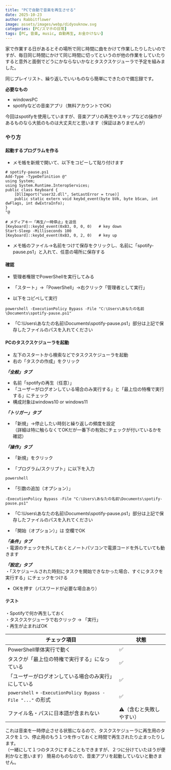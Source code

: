 ```yaml
---
title: "PCで自動で音楽を再生させる"
date: 2025-10-23
author: Rabbitflower
image: assets/images/webp/didyouknow.svg
categories: [PC/スマホの日常]
tags: [PC, 音楽, music, 自動再生, お金かけない]
---
```

家で作業する日があるとその場所で同じ時間に曲をかけて作業したりしたいのですが、毎日同じ時間にかけて同じ時間に切ってというのが他の作業をしていたりすると意外と面倒でどうにかならないかなとタスクスケジューラで予定を組みました。  
  <!--more-->
同じプレイリスト、繰り返しでいいものなら簡単にできたので備忘録です。  
  
**必要なもの**  
* windowsPC  
* spotifyなどの音楽アプリ（無料アカウントでOK）  
  
今回はspotifyを使用していますが、音楽アプリの再生やスキップなどの操作があるものなら大抵のものは大丈夫だと思います（保証はありませんが）  
  
  
### やり方  
#### **起動するプログラムを作る**  
  
* メモ帳を新規で開いて、以下をコピーして貼り付けます  
  
~~~
# spotify-pause.ps1
Add-Type -TypeDefinition @"
using System;
using System.Runtime.InteropServices;
public class Keyboard {
    [DllImport("user32.dll", SetLastError = true)]
    public static extern void keybd_event(byte bVk, byte bScan, int dwFlags, int dwExtraInfo);
}
"@

# メディアキー「再生/一時停止」を送信
[Keyboard]::keybd_event(0xB3, 0, 0, 0)   # key down
Start-Sleep -Milliseconds 100
[Keyboard]::keybd_event(0xB3, 0, 2, 0)   # key up
~~~
  
* メモ帳のファイル→名前をつけて保存をクリックし、名前に「spotify-pause.ps1」と入れて、任意の場所に保存する  


#### **確認**  
* 管理者権限でPowerShellを実行してみる  

* 「スタート」→「PowerShell」→右クリック「管理者として実行」  
* 以下をコピペして実行
~~~
powershell -ExecutionPolicy Bypass -File "C:\Users\あなたの名前\Documents\spotify-pause.ps1"
~~~
* 「C:\Users\あなたの名前\Documents\spotify-pause.ps1」部分は上記で保存したファイルのパスを入れてください  
  
#### **PCのタスクスケジューラを起動**  
* 左下のスタートから検索などでタスクスケジューラを起動  
* 右の「タスクの作成」をクリック  
  
***「全般」タブ***  
* 名前「spotifyの再生（任意）」  
* 「ユーザーがログオンしている場合のみ実行する」と「最上位の特権で実行する」にチェック  
* 構成対象はwindows10 or windows11  
  
***「トリガー」タブ***  
* 「新規」→停止したい時刻と繰り返しの頻度を設定  
	（詳細は特に触らなくてOKだが一番下の有効にチェックが付いているかを確認）  
  
***「操作」タブ***  
* 「新規」をクリック  
  
* 「プログラム/スクリプト」に以下を入力  
~~~
powershell
~~~
  
* 「引数の追加（オプション）」  
~~~
-ExecutionPolicy Bypass -File "C:\Users\あなたの名前\Documents\spotify-pause.ps1"

~~~
* 「C:\Users\あなたの名前\Documents\spotify-pause.ps1」部分は上記で保存したファイルのパスを入れてください  
  
* 「開始（オプション）」は 空欄でOK  
  
***「条件」タブ***  
・電源のチェックを外しておくとノートパソコンで電源コードを外していても動きます 
  
***「設定」タブ***   
・「スケジュールされた時刻にタスクを開始できなかった場合、すぐにタスクを実行する」にチェックをつける  
  
* OKを押す（パスワードが必要な場合あり）  

  
#### **テスト**  
  
・Spotifyで何か再生しておく  
・タスクスケジューラで右クリック → 「実行」  
・再生が止まればOK  

| チェック項目                                                   | 状態            |
| -------------------------------------------------------- | ------------- |
| PowerShell単体実行で動く                                        | ✅             |
| タスクが「最上位の特権で実行する」になっている                                  | ✅             |
| 「ユーザーがログオンしている場合のみ実行」にしている                               | ✅             |
| `powershell` + `-ExecutionPolicy Bypass -File "..."` の形式 | ✅             |
| ファイル名・パスに日本語が含まれない                                       | ⚠️（含むと失敗しやすい） |

  
  
これは音楽を一時停止させる状態になるので、タスクスケジューラに再生用のタスクを１つ、停止用のもう１つを作っておくと時間で再生されたり止まったりします。  
（一緒にして１つのタスクにすることもできますが、２つに分けていたほうが便利かなと思います）
簡易のものなので、音楽アプリを起動していないと動きません。  